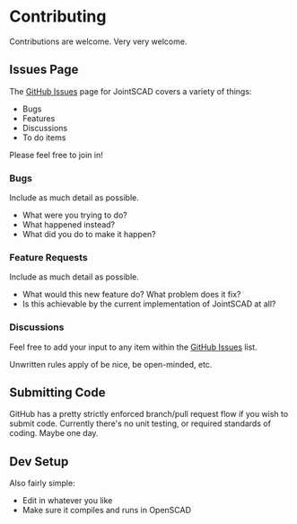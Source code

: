 # Contributing

Contributions are welcome. Very very welcome.

## Issues Page

The [GitHub Issues](https://github.com/HopefulLlama/JointSCAD/issues) page for JointSCAD covers a variety of things:
- Bugs
- Features
- Discussions
- To do items

Please feel free to join in!

### Bugs
Include as much detail as possible. 
- What were you trying to do? 
- What happened instead? 
- What did you do to make it happen?

### Feature Requests
Include as much detail as possible. 
- What would this new feature do? What problem does it fix?
- Is this achievable by the current implementation of JointSCAD at all?

### Discussions
Feel free to add your input to any item within the [GitHub Issues](https://github.com/HopefulLlama/JointSCAD/issues) list.

Unwritten rules apply of be nice, be open-minded, etc.

## Submitting Code
GitHub has a pretty strictly enforced branch/pull request flow if you wish to submit code. Currently there's no unit testing, or required standards of coding. Maybe one day.

## Dev Setup
Also fairly simple:
- Edit in whatever you like
- Make sure it compiles and runs in OpenSCAD 